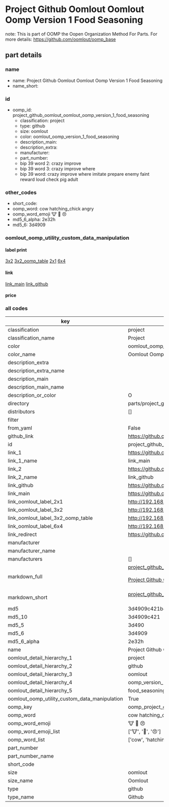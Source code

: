 # Project Github Oomlout Oomlout Oomp Version 1 Food Seasoning  

note: This is part of OOMP the Oopen Organization Method For Parts. For more details: https://github.com/oomlout/oomp_base

##  part details
  







### name
* name: Project Github Oomlout Oomlout Oomp Version 1 Food Seasoning
* name_short: 
### id
* oomp_id: project_github_oomlout_oomlout_oomp_version_1_food_seasoning
  * classification: project
  * type: github
  * size: oomlout
  * color: oomlout_oomp_version_1_food_seasoning
  * description_main: 
  * description_extra: 
  * manufacturer: 
  * part_number: 
  * bip 39 word 2: crazy improve
  * bip 39 word 3: crazy improve where
  * bip 39 word: crazy improve where imitate prepare enemy faint reward loud check pig adult

### other_codes
* short_code: 
* oomp_word: cow hatching_chick angry
* oomp_word_emoji :cow: :hatching_chick: :angry:
* md5_6_alpha: 2e32h
* md5_6: 3d4909






### oomlout_oomp_utility_custom_data_manipulation
#### label print
[3x2](http://192.168.1.245:1112/?label=oomp%202e32h)
[3x2_oomp_table](http://192.168.1.108:1112/?label=oomp%202e32h)
[2x1](http://192.168.1.242:1112/?label=oomp%202e32h)
[6x4](http://192.168.1.55:1112/?label=oomp%202e32h)    

#### link

[link_main](https://github.com/oomlout/oomlout_oomp_version_1_messy/tree/main/parts/project_github_oomlout_oomlout_oomp_version_1_food_seasoning) [link_github](https://github.com/oomlout/oomlout_oomp_version_1_messy/tree/main/parts/project_github_oomlout_oomlout_oomp_version_1_food_seasoning)                             

#### price







### all codes 
| key | value |  
| --- | --- |  
| classification | project |  
| classification_name | Project |  
| color | oomlout_oomp_version_1_food_seasoning |  
| color_name | Oomlout Oomp Version 1 Food Seasoning |  
| description_extra |  |  
| description_extra_name |  |  
| description_main |  |  
| description_main_name |  |  
| description_or_color | O  |  
| directory | parts/project_github_oomlout_oomlout_oomp_version_1_food_seasoning |  
| distributors | [] |  
| filter |  |  
| from_yaml | False |  
| github_link | https://github.com/oomlout/oomlout_oomp_part_src/tree/main/parts/project_github_oomlout_oomlout_oomp_version_1_food_seasoning |  
| id | project_github_oomlout_oomlout_oomp_version_1_food_seasoning |  
| link_1 | https://github.com/oomlout/oomlout_oomp_version_1_messy/tree/main/parts/project_github_oomlout_oomlout_oomp_version_1_food_seasoning |  
| link_1_name | link_main |  
| link_2 | https://github.com/oomlout/oomlout_oomp_version_1_messy/tree/main/parts/project_github_oomlout_oomlout_oomp_version_1_food_seasoning |  
| link_2_name | link_github |  
| link_github | https://github.com/oomlout/oomlout_oomp_version_1_messy/tree/main/parts/project_github_oomlout_oomlout_oomp_version_1_food_seasoning |  
| link_main | https://github.com/oomlout/oomlout_oomp_version_1_messy/tree/main/parts/project_github_oomlout_oomlout_oomp_version_1_food_seasoning |  
| link_oomlout_label_2x1 | http://192.168.1.242:1112/?label=oomp%202e32h |  
| link_oomlout_label_3x2 | http://192.168.1.245:1112/?label=oomp%202e32h |  
| link_oomlout_label_3x2_oomp_table | http://192.168.1.108:1112/?label=oomp%202e32h |  
| link_oomlout_label_6x4 | http://192.168.1.55:1112/?label=oomp%202e32h |  
| link_redirect | https://github.com/oomlout/oomlout_oomp_version_1_messy/tree/main/parts/project_github_oomlout_oomlout_oomp_version_1_food_seasoning |  
| manufacturer |  |  
| manufacturer_name |  |  
| manufacturers | [] |  
| markdown_full | [project_github_oomlout_oomlout_oomp_version_1_food_seasoning](none)<br>[](none)<br>[Project Github Oomlout Oomlout Oomp Version 1 Food Seasoning](none)<br><br> |  
| markdown_short | [project_github_oomlout_oomlout_oomp_version_1_food_seasoning](none)<br><br> |  
| md5 | 3d4909c421b8aa3d27d4f717f49c8196 |  
| md5_10 | 3d4909c421 |  
| md5_5 | 3d490 |  
| md5_6 | 3d4909 |  
| md5_6_alpha | 2e32h |  
| name | Project Github Oomlout Oomlout Oomp Version 1 Food Seasoning |  
| oomlout_detail_hierarchy_1 | project |  
| oomlout_detail_hierarchy_2 | github |  
| oomlout_detail_hierarchy_3 | oomlout |  
| oomlout_detail_hierarchy_4 | oomp_version_1 |  
| oomlout_detail_hierarchy_5 | food_seasoning |  
| oomlout_oomp_utility_custom_data_manipulation | True |  
| oomp_key | oomp_project_github_oomlout_oomlout_oomp_version_1_food_seasoning |  
| oomp_word | cow hatching_chick angry |  
| oomp_word_emoji | :cow: :hatching_chick: :angry: |  
| oomp_word_emoji_list | [':cow:', ':hatching_chick:', ':angry:'] |  
| oomp_word_list | ['cow', 'hatching_chick', 'angry'] |  
| part_number |  |  
| part_number_name |  |  
| short_code |  |  
| size | oomlout |  
| size_name | Oomlout |  
| type | github |  
| type_name | Github |  
